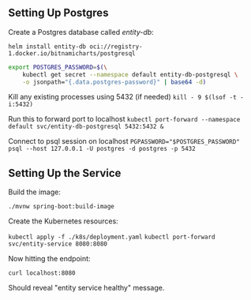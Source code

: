 ## Setting Up Postgres

Create a Postgres database called _entity-db_:

`helm install entity-db oci://registry-1.docker.io/bitnamicharts/postgresql`

```sh
export POSTGRES_PASSWORD=$(\
    kubectl get secret --namespace default entity-db-postgresql \
    -o jsonpath="{.data.postgres-password}" | base64 -d)
```

Kill any existing processes using 5432 (if needed)
`kill - 9 $(lsof -t -i:5432)`

Run this to forward port to localhost
`kubectl port-forward --namespace default svc/entity-db-postgresql 5432:5432 &`

Connect to psql session on localhost
`PGPASSWORD="$POSTGRES_PASSWORD" psql --host 127.0.0.1 -U postgres -d postgres -p 5432`

## Setting Up the Service

Build the image:

`./mvnw spring-boot:build-image`

Create the Kubernetes resources:

`kubectl apply -f ./k8s/deployment.yaml`
`kubectl port-forward svc/entity-service 8080:8080`

Now hitting the endpoint:

`curl localhost:8080`

Should reveal "entity service healthy" message.
